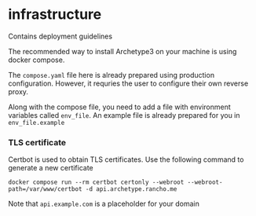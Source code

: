 # infrastructure
Contains deployment guidelines

The recommended way to install Archetype3 on your machine is using docker compose.

The `compose.yaml` file here is already prepared using production configuration. However, it requries the user to configure their own reverse proxy. 

Along with the compose file, you need to add a file with environment variables called `env_file`. An example file is already prepared for you in `env_file.example`

### TLS certificate 
Certbot is used to obtain TLS certificates. Use the following command to generate a new certificate

```
docker compose run --rm certbot certonly --webroot --webroot-path=/var/www/certbot -d api.archetype.rancho.me
```
Note that `api.example.com` is a placeholder for your domain
